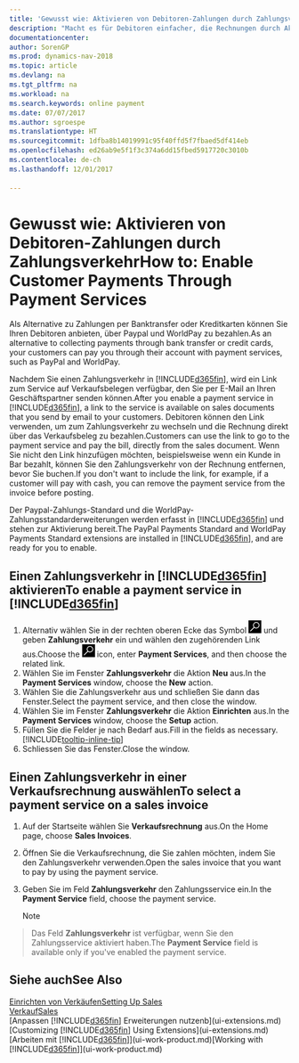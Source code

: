 ```yaml
---
title: 'Gewusst wie: Aktivieren von Debitoren-Zahlungen durch Zahlungsverkehr'
description: "Macht es für Debitoren einfacher, die Rechnungen durch Aktivierung des Zahlungsverkehrs zu bezahlen."
documentationcenter: 
author: SorenGP
ms.prod: dynamics-nav-2018
ms.topic: article
ms.devlang: na
ms.tgt_pltfrm: na
ms.workload: na
ms.search.keywords: online payment
ms.date: 07/07/2017
ms.author: sgroespe
ms.translationtype: HT
ms.sourcegitcommit: 1dfba8b14019991c95f40ffd5f7fbaed5df414eb
ms.openlocfilehash: ed26ab9e5f1f3c374a6dd15fbed5917720c3010b
ms.contentlocale: de-ch
ms.lasthandoff: 12/01/2017

---
```

# <a name="how-to-enable-customer-payments-through-payment-services"></a><span data-ttu-id="c54e4-103">Gewusst wie: Aktivieren von Debitoren-Zahlungen durch Zahlungsverkehr</span><span class="sxs-lookup"><span data-stu-id="c54e4-103">How to: Enable Customer Payments Through Payment Services</span></span>
<span data-ttu-id="c54e4-104">Als Alternative zu Zahlungen per Banktransfer oder Kreditkarten können Sie Ihren Debitoren anbieten, über Paypal und WorldPay zu bezahlen.</span><span class="sxs-lookup"><span data-stu-id="c54e4-104">As an alternative to collecting payments through bank transfer or credit cards, your customers can pay you through their account with payment services, such as PayPal and WorldPay.</span></span>  

<span data-ttu-id="c54e4-105">Nachdem Sie einen Zahlungsverkehr in [!INCLUDE[d365fin](includes/d365fin_md.md)], wird ein Link zum Service auf Verkaufsbelegen verfügbar, den Sie per E-Mail an Ihren Geschäftspartner senden können.</span><span class="sxs-lookup"><span data-stu-id="c54e4-105">After you enable a payment service in [!INCLUDE[d365fin](includes/d365fin_md.md)], a link to the service is available on sales documents that you send by email to your customers.</span></span> <span data-ttu-id="c54e4-106">Debitoren können den Link verwenden, um zum Zahlungsverkehr zu wechseln und die Rechnung direkt über das Verkaufsbeleg zu bezahlen.</span><span class="sxs-lookup"><span data-stu-id="c54e4-106">Customers can use the link to go to the payment service and pay the bill, directly from the sales document.</span></span> <span data-ttu-id="c54e4-107">Wenn Sie nicht den Link hinzufügen möchten, beispielsweise wenn ein Kunde in Bar bezahlt, können Sie den Zahlungsverkehr von der Rechnung entfernen, bevor Sie buchen.</span><span class="sxs-lookup"><span data-stu-id="c54e4-107">If you don't want to include the link, for example, if a customer will pay with cash, you can remove the payment service from the invoice before posting.</span></span>  

<span data-ttu-id="c54e4-108">Der Paypal-Zahlungs-Standard und die WorldPay-Zahlungsstandarderweiterungen werden erfasst in [!INCLUDE[d365fin](includes/d365fin_md.md)] und stehen zur Aktivierung bereit.</span><span class="sxs-lookup"><span data-stu-id="c54e4-108">The PayPal Payments Standard and WorldPay Payments Standard extensions are installed in [!INCLUDE[d365fin](includes/d365fin_md.md)], and are ready for you to enable.</span></span>  

## <a name="to-enable-a-payment-service-in-included365finincludesd365finmdmd"></a><span data-ttu-id="c54e4-109">Einen Zahlungsverkehr in [!INCLUDE[d365fin](includes/d365fin_md.md)] aktivieren</span><span class="sxs-lookup"><span data-stu-id="c54e4-109">To enable a payment service in [!INCLUDE[d365fin](includes/d365fin_md.md)]</span></span>
1. <span data-ttu-id="c54e4-110">Alternativ wählen Sie in der rechten oberen Ecke das Symbol ![Nach Seite oder Bericht suchen](media/ui-search/search_small.png "Nach Seite oder Bericht suchen") und geben **Zahlungsverkehr** ein und wählen den zugehörenden Link aus.</span><span class="sxs-lookup"><span data-stu-id="c54e4-110">Choose the ![Search for Page or Report](media/ui-search/search_small.png "Search for Page or Report icon") icon, enter **Payment Services**, and then choose the related link.</span></span>  
2. <span data-ttu-id="c54e4-111">Wählen Sie im Fenster **Zahlungsverkehr** die Aktion **Neu** aus.</span><span class="sxs-lookup"><span data-stu-id="c54e4-111">In the **Payment Services** window, choose the **New** action.</span></span>  
3. <span data-ttu-id="c54e4-112">Wählen Sie die Zahlungsverkehr aus und schließen Sie dann das Fenster.</span><span class="sxs-lookup"><span data-stu-id="c54e4-112">Select the payment service, and then close the window.</span></span>  
4. <span data-ttu-id="c54e4-113">Wählen Sie im Fenster **Zahlungsverkehr** die Aktion **Einrichten** aus.</span><span class="sxs-lookup"><span data-stu-id="c54e4-113">In the **Payment Services** window, choose the **Setup** action.</span></span>  
5. <span data-ttu-id="c54e4-114">Füllen Sie die Felder je nach Bedarf aus.</span><span class="sxs-lookup"><span data-stu-id="c54e4-114">Fill in the fields as necessary.</span></span> [!INCLUDE[tooltip-inline-tip](includes/tooltip-inline-tip_md.md)]  
6. <span data-ttu-id="c54e4-115">Schliessen Sie das Fenster.</span><span class="sxs-lookup"><span data-stu-id="c54e4-115">Close the window.</span></span>  

## <a name="to-select-a-payment-service-on-a-sales-invoice"></a><span data-ttu-id="c54e4-116">Einen Zahlungsverkehr in einer Verkaufsrechnung auswählen</span><span class="sxs-lookup"><span data-stu-id="c54e4-116">To select a payment service on a sales invoice</span></span>
1. <span data-ttu-id="c54e4-117">Auf der Startseite wählen Sie **Verkaufsrechnung** aus.</span><span class="sxs-lookup"><span data-stu-id="c54e4-117">On the Home page, choose **Sales Invoices**.</span></span>  
2. <span data-ttu-id="c54e4-118">Öffnen Sie die Verkaufsrechnung, die Sie zahlen möchten, indem Sie den Zahlungsverkehr verwenden.</span><span class="sxs-lookup"><span data-stu-id="c54e4-118">Open the sales invoice that you want to pay by using the payment service.</span></span>  
3. <span data-ttu-id="c54e4-119">Geben Sie im Feld **Zahlungsverkehr** den Zahlungsservice ein.</span><span class="sxs-lookup"><span data-stu-id="c54e4-119">In the **Payment Service** field, choose the payment service.</span></span>  

    > [!NOTE]  
>   <span data-ttu-id="c54e4-120">Das Feld **Zahlungsverkehr** ist verfügbar, wenn Sie den Zahlungsservice aktiviert haben.</span><span class="sxs-lookup"><span data-stu-id="c54e4-120">The **Payment Service** field is available only if you've enabled the payment service.</span></span>  

## <a name="see-also"></a><span data-ttu-id="c54e4-121">Siehe auch</span><span class="sxs-lookup"><span data-stu-id="c54e4-121">See Also</span></span>  
[<span data-ttu-id="c54e4-122">Einrichten von Verkäufen</span><span class="sxs-lookup"><span data-stu-id="c54e4-122">Setting Up Sales</span></span>](sales-setup-sales.md)  
[<span data-ttu-id="c54e4-123">Verkauf</span><span class="sxs-lookup"><span data-stu-id="c54e4-123">Sales</span></span>](sales-manage-sales.md)  
<span data-ttu-id="c54e4-124">[Anpassen [!INCLUDE[d365fin](includes/d365fin_md.md)] Erweiterungen nutzenb](ui-extensions.md)</span><span class="sxs-lookup"><span data-stu-id="c54e4-124">[Customizing [!INCLUDE[d365fin](includes/d365fin_md.md)] Using Extensions](ui-extensions.md)</span></span>  
<span data-ttu-id="c54e4-125">[Arbeiten mit [!INCLUDE[d365fin](includes/d365fin_md.md)]](ui-work-product.md)</span><span class="sxs-lookup"><span data-stu-id="c54e4-125">[Working with [!INCLUDE[d365fin](includes/d365fin_md.md)]](ui-work-product.md)</span></span>  


